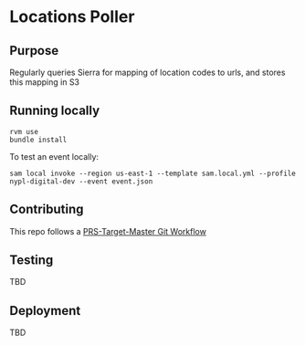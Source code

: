 # Locations Poller

## Purpose

Regularly queries Sierra for mapping of location codes to urls, and stores this mapping in S3

## Running locally

```
rvm use
bundle install
```

To test an event locally:

```
sam local invoke --region us-east-1 --template sam.local.yml --profile nypl-digital-dev --event event.json
```

## Contributing


This repo follows a [PRS-Target-Master Git Workflow](https://github.com/NYPL/engineering-general/blob/a19c78b028148465139799f09732e7eb10115eef/standards/git-workflow.md#prs-target-master-merge-to-deployment-branches)

## Testing

TBD

## Deployment

TBD
